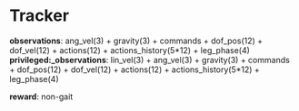 # Tracker

**observations**: ang_vel(3) + gravity(3) + commands + dof_pos(12) + dof_vel(12) + actions(12) + actions_history(5\*12) + leg_phase(4)
**privileged:_observations**: lin_vel(3) + ang_vel(3) + gravity(3) + commands + dof_pos(12) + dof_vel(12) + actions(12) + actions_history(5\*12) + leg_phase(4)

**reward**: non-gait
